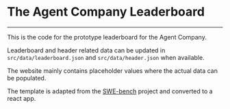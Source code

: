 # The Agent Company Leaderboard
---------------------------------

This is the code for the prototype leaderboard for the Agent Company.

Leaderboard and header related data can be updated in `src/data/leaderboard.json` and `src/data/header.json` when available.

The website mainly contains placeholder values where the actual data can be populated.

The template is adapted from the [SWE-bench](https://github.com/swe-bench/swe-bench.github.io) project and converted to a react app.